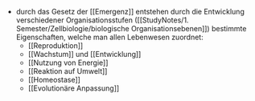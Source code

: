 - durch das Gesetz der [[Emergenz]] entstehen durch die Entwicklung verschiedener Organisationsstufen ([[StudyNotes/1. Semester/Zellbiologie/biologische Organisationsebenen]]) bestimmte Eigenschaften, welche man allen Lebenwesen zuordnet:
	- [[Reproduktion]]
	- [[Wachstum]] und [[Entwicklung]]
	- [[Nutzung von Energie]]
	- [[Reaktion auf Umwelt]]
	- [[Homeostase]]
	- [[Evolutionäre Anpassung]]
	